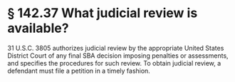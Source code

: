 # § 142.37   What judicial review is available?

31 U.S.C. 3805 authorizes judicial review by the appropriate United States District Court of any final SBA decision imposing penalties or assessments, and specifies the procedures for such review. To obtain judicial review, a defendant must file a petition in a timely fashion. 




